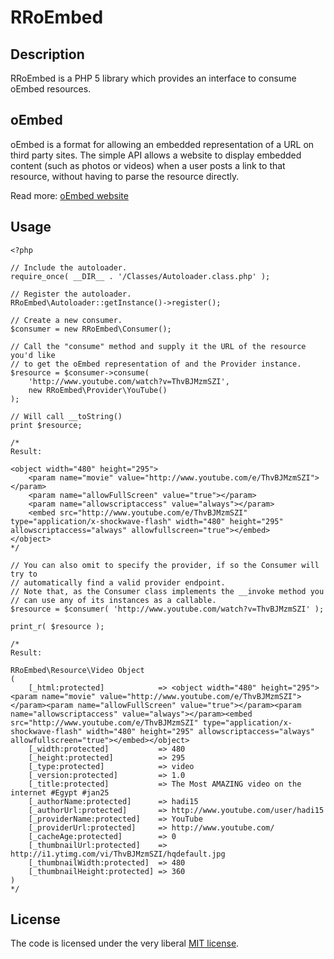 RRoEmbed
========

Description
-----------

RRoEmbed is a PHP 5 library which provides an interface to consume oEmbed resources.

oEmbed
------

oEmbed is a format for allowing an embedded representation of a URL on third party sites.
The simple API allows a website to display embedded content (such as photos or videos)
when a user posts a link to that resource, without having to parse the resource directly.

Read more: [oEmbed website](http://www.oembed.com/)

Usage
-----

    <?php

    // Include the autoloader.
    require_once( __DIR__ . '/Classes/Autoloader.class.php' );

    // Register the autoloader.
    RRoEmbed\Autoloader::getInstance()->register();

    // Create a new consumer.
    $consumer = new RRoEmbed\Consumer();

    // Call the "consume" method and supply it the URL of the resource you'd like
    // to get the oEmbed representation of and the Provider instance.
    $resource = $consumer->consume(
        'http://www.youtube.com/watch?v=ThvBJMzmSZI',
        new RRoEmbed\Provider\YouTube()
    );

    // Will call __toString()
    print $resource;

    /*
    Result:

    <object width="480" height="295">
        <param name="movie" value="http://www.youtube.com/e/ThvBJMzmSZI"></param>
        <param name="allowFullScreen" value="true"></param>
        <param name="allowscriptaccess" value="always"></param>
        <embed src="http://www.youtube.com/e/ThvBJMzmSZI" type="application/x-shockwave-flash" width="480" height="295" allowscriptaccess="always" allowfullscreen="true"></embed>
    </object>
    */

    // You can also omit to specify the provider, if so the Consumer will try to
    // automatically find a valid provider endpoint.
    // Note that, as the Consumer class implements the __invoke method you
    // can use any of its instances as a callable.
    $resource = $consumer( 'http://www.youtube.com/watch?v=ThvBJMzmSZI' );

    print_r( $resource );

    /*
    Result:

    RRoEmbed\Resource\Video Object
    (
        [_html:protected]            => <object width="480" height="295"><param name="movie" value="http://www.youtube.com/e/ThvBJMzmSZI"></param><param name="allowFullScreen" value="true"></param><param name="allowscriptaccess" value="always"></param><embed src="http://www.youtube.com/e/ThvBJMzmSZI" type="application/x-shockwave-flash" width="480" height="295" allowscriptaccess="always" allowfullscreen="true"></embed></object>
        [_width:protected]           => 480
        [_height:protected]          => 295
        [_type:protected]            => video
        [_version:protected]         => 1.0
        [_title:protected]           => The Most AMAZING video on the internet #Egypt #jan25
        [_authorName:protected]      => hadi15
        [_authorUrl:protected]       => http://www.youtube.com/user/hadi15
        [_providerName:protected]    => YouTube
        [_providerUrl:protected]     => http://www.youtube.com/
        [_cacheAge:protected]        => 0
        [_thumbnailUrl:protected]    => http://i1.ytimg.com/vi/ThvBJMzmSZI/hqdefault.jpg
        [_thumbnailWidth:protected]  => 480
        [_thumbnailHeight:protected] => 360
    )
    */
    
License
-------

The code is licensed under the very liberal [MIT license](http://opensource.org/licenses/mit-license.html).
